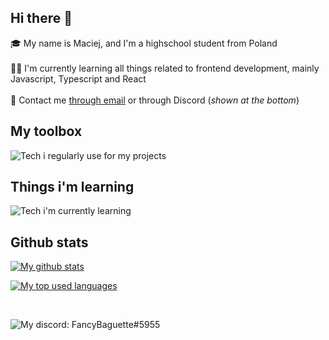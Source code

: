<!-- # Welcome to my profile! 👋

My name is Maciej, and I'm a highschool student from Poland, aspiring to become a Frontend Developer. I'm currently learning all things related to Frontend Development (mainly Javascript & CSS), and i'm also completing the Frontend Path course on Scrimba. -->


<!-- ## 🧰 My toolbox
  ![Javascript](https://img.shields.io/badge/JAVASCRIPT-b8a728?style=for-the-badge&logo=javascript)
  ![HTML5](https://img.shields.io/badge/HTML5-orange?style=for-the-badge&logo=html5)
  ![CSS3](https://img.shields.io/badge/CSS3-blue?style=for-the-badge&logo=css3)
  ![SASS](https://img.shields.io/badge/SASS-purple?style=for-the-badge&logo=sass)
  ![Tailwind](https://img.shields.io/badge/TAILWIND-1c7e85?style=for-the-badge&logo=tailwindcss)
  ![Figma](https://img.shields.io/badge/FIGMA-191c1f?style=for-the-badge&logo=figma)
  ![Visual Studio Code](https://img.shields.io/badge/Visual_Studio_Code-18459e?style=for-the-badge&logo=visualstudiocode)
<br><br> -->

<p align="center">

## Hi there 👋

🎓 My name is Maciej, and I'm a highschool student from Poland <br><br>
👨‍💻 I'm currently learning all things related to frontend development, mainly Javascript, Typescript and React <br><br>
📧 Contact me [through email](mailto:maciej.krol11@op.pl) or through Discord (*shown at the bottom*)

## My toolbox

![Tech i regularly use for my projects](https://skillicons.dev/icons?i=html,css,js,scss,tailwind,figma,github,vscode)

## Things i'm learning

![Tech i'm currently learning](https://skillicons.dev/icons?i=js,ts,react)



## Github stats

[![My github stats](https://github-readme-stats.vercel.app/api?username=FancyBaguette&show_icons=true&hide_title=true&theme=react&border_color=434554)](https://github.com/anuraghazra/github-readme-stats)

[![My top used languages](https://github-readme-stats.vercel.app/api/top-langs/?username=FancyBaguette&layout=compact&theme=react&border_color=434554)](https://github.com/anuraghazra/github-readme-stats)

<br>

<!-- ## 📧 Contact me -->
<!-- [![My Email: maciej.krol11@op.pl](https://img.shields.io/badge/Send_me_an_Email-e3e3e3?style=for-the-badge&logo=gmail)](mailto:maciej.krol11@op.pl)<br> -->
![My discord: FancyBaguette#5955](https://discord.c99.nl/widget/theme-3/275353623884464129.png)

